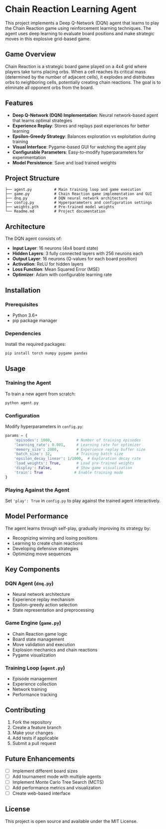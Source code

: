 # Chain Reaction Learning Agent

This project implements a Deep Q-Network (DQN) agent that learns to play the Chain Reaction game using reinforcement learning techniques. The agent uses deep learning to evaluate board positions and make strategic moves in this explosive grid-based game.

## Game Overview

Chain Reaction is a strategic board game played on a 4x4 grid where players take turns placing orbs. When a cell reaches its critical mass (determined by the number of adjacent cells), it explodes and distributes orbs to neighboring cells, potentially creating chain reactions. The goal is to eliminate all opponent orbs from the board.

## Features

- **Deep Q-Network (DQN) Implementation**: Neural network-based agent that learns optimal strategies
- **Experience Replay**: Stores and replays past experiences for better learning
- **Epsilon-Greedy Strategy**: Balances exploration vs exploitation during training
- **Visual Interface**: Pygame-based GUI for watching the agent play
- **Configurable Parameters**: Easy-to-modify hyperparameters for experimentation
- **Model Persistence**: Save and load trained weights

## Project Structure

```
├── agent.py          # Main training loop and game execution
├── game.py           # Chain Reaction game implementation and GUI
├── dnq.py            # DQN neural network architecture
├── config.py         # Hyperparameters and configuration settings
├── weights.pth       # Pre-trained model weights
└── Readme.md         # Project documentation
```

## Architecture

The DQN agent consists of:
- **Input Layer**: 16 neurons (4x4 board state)
- **Hidden Layers**: 3 fully connected layers with 256 neurons each
- **Output Layer**: 16 neurons (Q-values for each board position)
- **Activation**: ReLU for hidden layers
- **Loss Function**: Mean Squared Error (MSE)
- **Optimizer**: Adam with configurable learning rate

## Installation

### Prerequisites
- Python 3.6+
- pip package manager

### Dependencies

Install the required packages:

```bash
pip install torch numpy pygame pandas
```

## Usage

### Training the Agent

To train a new agent from scratch:

```bash
python agent.py
```

### Configuration

Modify hyperparameters in `config.py`:

```python
params = {
    'episodes': 1000,           # Number of training episodes
    'learning_rate': 0.001,     # Learning rate for optimizer
    'memory_size': 2000,        # Experience replay buffer size
    'batch_size': 32,           # Training batch size
    'epsilon_decay_linear': 1/1000,  # Exploration decay rate
    'load_weights': True,       # Load pre-trained weights
    'display': False,           # Show game visualization
    'train': True              # Enable training mode
}
```

### Playing Against the Agent

Set `'play': True` in `config.py` to play against the trained agent interactively.

## Model Performance

The agent learns through self-play, gradually improving its strategy by:
- Recognizing winning and losing positions
- Learning to create chain reactions
- Developing defensive strategies
- Optimizing move sequences

## Key Components

### DQN Agent (`dnq.py`)
- Neural network architecture
- Experience replay mechanism
- Epsilon-greedy action selection
- State representation and preprocessing

### Game Engine (`game.py`)
- Chain Reaction game logic
- Board state management
- Move validation and execution
- Explosion mechanics and chain reactions
- Pygame visualization

### Training Loop (`agent.py`)
- Episode management
- Experience collection
- Network training
- Performance tracking

## Contributing

1. Fork the repository
2. Create a feature branch
3. Make your changes
4. Add tests if applicable
5. Submit a pull request

## Future Enhancements

- [ ] Implement different board sizes
- [ ] Add tournament mode with multiple agents
- [ ] Implement Monte Carlo Tree Search (MCTS)
- [ ] Add performance metrics and visualization
- [ ] Create web-based interface

## License

This project is open source and available under the MIT License.
